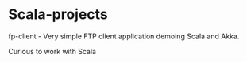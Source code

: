 Scala-projects
==============

fp-client - Very simple FTP client application demoing Scala and Akka.

Curious to work with Scala
